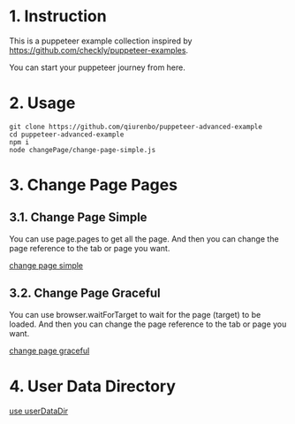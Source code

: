 

# 1. Instruction

This is a puppeteer example collection inspired by https://github.com/checkly/puppeteer-examples.

You can start your puppeteer journey from here.

# 2. Usage

```
git clone https://github.com/qiurenbo/puppeteer-advanced-example
cd puppeteer-advanced-example
npm i
node changePage/change-page-simple.js
```

# 3. Change Page Pages

## 3.1. Change Page Simple

You can use page.pages to get all the page. And then you can change the page reference to the tab or page you want.

[change page simple](./changePage/change-page-simple.js)

## 3.2. Change Page Graceful

You can use browser.waitForTarget to wait for the page (target) to be loaded. And then you can change the page reference to the tab or page you want.

[change page graceful](./changePage/change-page-graceful.js)

# 4. User Data Directory

[use userDataDir](./userDataDir/userDataDir.js)
